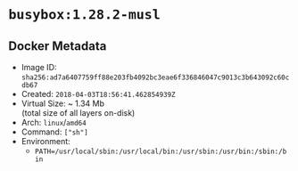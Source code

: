 # `busybox:1.28.2-musl`

## Docker Metadata

- Image ID: `sha256:ad7a6407759ff88e203fb4092bc3eae6f336846047c9013c3b643092c60cdb67`
- Created: `2018-04-03T18:56:41.462854939Z`
- Virtual Size: ~ 1.34 Mb  
  (total size of all layers on-disk)
- Arch: `linux`/`amd64`
- Command: `["sh"]`
- Environment:
  - `PATH=/usr/local/sbin:/usr/local/bin:/usr/sbin:/usr/bin:/sbin:/bin`
